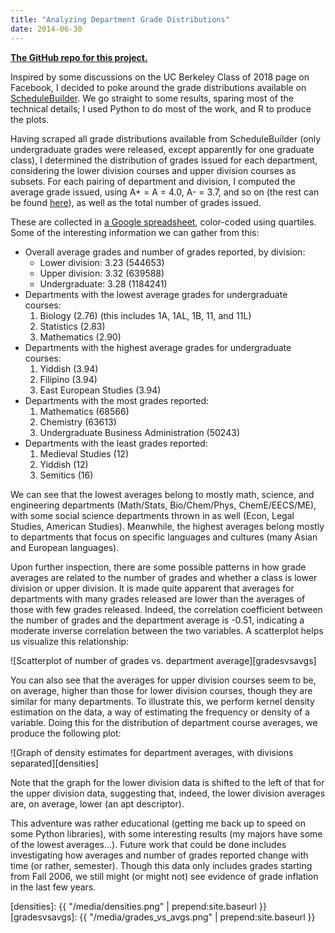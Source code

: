 ```yaml
---
title: "Analyzing Department Grade Distributions"
date: 2014-06-30
---
```


**[The GitHub repo for this project.](https://github.com/rskwan/ucbgrades)** 

Inspired by some discussions on the UC Berkeley Class of 2018 page on Facebook, I decided to poke around the grade distributions available on [ScheduleBuilder](https://schedulebuilder.berkeley.edu/). We go straight to some results, sparing most of the technical details; I used Python to do most of the work, and R to produce the plots.

Having scraped all grade distributions available from ScheduleBuilder (only undergraduate grades were released, except apparently for one graduate class), I determined the distribution of grades issued for each department, considering the lower division courses and upper division courses as subsets. For each pairing of department and division, I computed the average grade issued, using A+ = A = 4.0, A- = 3.7, and so on (the rest can be found [here](http://academicservices.berkeley.edu/advising/gpa/)), as well as the total number of grades issued. 

These are collected in [a Google spreadsheet](https://docs.google.com/spreadsheets/d/1ldpJAWT428Pxc7cnnarC6n_KAs7YYVgjR4EZz2dCScE/pubhtml), color-coded using quartiles. Some of the interesting information we can gather from this:

* Overall average grades and number of grades reported, by division:
    * Lower division: 3.23 (544653)
    * Upper division: 3.32 (639588)
    * Undergraduate: 3.28 (1184241)
* Departments with the lowest average grades for undergraduate courses:
    1. Biology (2.76) (this includes 1A, 1AL, 1B, 11, and 11L)
    2. Statistics (2.83)
    3. Mathematics (2.90)
* Departments with the highest average grades for undergraduate courses:
    1. Yiddish (3.94)
    2. Filipino (3.94)
    3. East European Studies (3.94)
* Departments with the most grades reported:
    1. Mathematics (68566)
    2. Chemistry (63613)
    3. Undergraduate Business Administration (50243)
* Departments with the least grades reported:
    1. Medieval Studies (12)
    2. Yiddish (12)
    3. Semitics (16)

We can see that the lowest averages belong to mostly math, science, and engineering departments (Math/Stats, Bio/Chem/Phys, ChemE/EECS/ME), with some social science departments thrown in as well (Econ, Legal Studies, American Studies). Meanwhile, the highest averages belong mostly to departments that focus on specific languages and cultures (many Asian and European languages).

Upon further inspection, there are some possible patterns in how grade averages are related to the number of grades and whether a class is lower division or upper division. It is made quite apparent that averages for departments with many grades released are lower than the averages of those with few grades released. Indeed, the correlation coefficient between the number of grades and the department average is -0.51, indicating a moderate inverse correlation between the two variables. A scatterplot helps us visualize this relationship:

![Scatterplot of number of grades vs. department average][gradesvsavgs]

You can also see that the averages for upper division courses seem to be, on average, higher than those for lower division courses, though they are similar for many departments. To illustrate this, we perform kernel density estimation on the data, a way of estimating the frequency or density of a variable. Doing this for the distribution of department course averages, we produce the following plot:

![Graph of density estimates for department averages, with divisions separated][densities]

Note that the graph for the lower division data is shifted to the left of that for the upper division data, suggesting that, indeed, the lower division averages are, on average, lower (an apt descriptor).

This adventure was rather educational (getting me back up to speed on some Python libraries), with some interesting results (my majors have some of the lowest averages...). Future work that could be done includes investigating how averages and number of grades reported change with time (or rather, semester). Though this data only includes grades starting from Fall 2006, we still might (or might not) see evidence of grade inflation in the last few years.

[densities]: {{ "/media/densities.png" | prepend:site.baseurl }}
[gradesvsavgs]: {{ "/media/grades_vs_avgs.png" | prepend:site.baseurl }}
